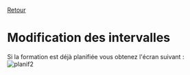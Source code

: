 [Retour](index.md)

# Modification des intervalles  #  
Si la formation est déjà planifiée vous obtenez l'écran suivant :  
![planif2](https://user-images.githubusercontent.com/26385729/69252801-dcd1a600-0bb3-11ea-9037-538885c21bb0.png)


